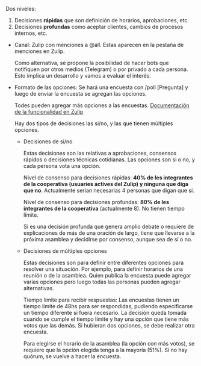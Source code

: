 Dos niveles: 

1.  Decisiones **rápidas** que son definición de horarios, aprobaciones, etc.
2.  Decisiones **profundas** como aceptar clientes, cambios de procesos internos, etc.

-   Canal: Zulip con menciones a @all. Estas aparecen en la pestaña de menciones en Zulip.
     
    Como alternativa, se propone la posibilidad de hacer bots que notifiquen por otros medios (Telegram) o por privado a cada persona. Esto implica un desarrollo y vamos a evaluar el interés.
    
-   Formato de las opciones: Se hará una encuesta con /poll [Pregunta] y luego de enviar la encuesta se agregan las opciones.  
    
    Todes pueden agregar más opciones a las encuestas. [Documentación de la funcionalidad en Zulip](https://zulip.com/help/create-a-poll)
    
    Hay dos tipos de decisiones las si/no, y las que tienen múltiples opciones. 
    
    -   Decisiones de si/no
        
        Estas decisiones son las relativas a aprobaciones, consensos rápidos o decisiones técnicas cotidianas. Las opciones son si o no, y cada persona vota una opción.
        
        Nivel de consenso para decisiones rápidas: **40% de les integrantes de la cooperativa (usuaries actives del Zulip) y ninguna que diga que no**. Actualmente serían necesarias 4 personas que digan que sí.
        
        Nivel de consenso para decisiones profundas: **80% de les integrantes de la cooperativa** (actualmente 8). No tienen tiempo límite.
        
        Si es una decisión profunda que genera amplio debate o requiere de explicaciones de más de una oración de largo, tiene que llevarse a la próxima asamblea y decidirse por consenso, aunque sea de sí o no.
 
    -   Decisiones de múltiples opciones
        
        Estas decisiones son para definir entre diferentes opciones para resolver una situación. Por ejemplo, para definir horarios de una reunión o de la asamblea. Quien publica la encuesta puede agregar varias opciones pero luego todas las personas pueden agregar alternativas.
        
        Tiempo límite para recibir respuestas: Las encuestas tienen un tiempo límite de 48hs para ser respondidas, pudiendo especificarse un tiempo diferente si fuera necesario. La decisión queda tomada cuando se cumple el tiempo límite y hay una opción que tiene más votos que las demás. Si hubieran dos opciones, se debe realizar otra encuesta.
        
        Para elegirse el horario de la asamblea (la opción con más votos), se requiere que la opción elegida tenga a la mayoría (51%). Si no hay quórum, se vuelve a hacer la encuesta.
